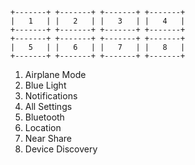 ```
+-------+ +-------+ +-------+ +-------+
|   1   | |   2   | |   3   | |   4   |
+-------+ +-------+ +-------+ +-------+
+-------+ +-------+ +-------+ +-------+
|   5   | |   6   | |   7   | |   8   |
+-------+ +-------+ +-------+ +-------+
```

1. Airplane Mode
2. Blue Light
3. Notifications
4. All Settings
5. Bluetooth
6. Location
7. Near Share
8. Device Discovery
